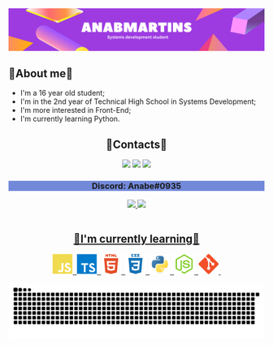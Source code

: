 <div align="center">
<img src="banner-github.png" tittle="background-banner"/>
<div align="left">
 <h2>💜About me💜</h2>
 <ul>
    <li>I'm a 16 year old student;</li>
    <li>I'm in the 2nd year of Technical High School in Systems Development;</li>
    <li>I'm more interested in Front-End;</li>
    <li>I'm currently learning Python.</li>
   </ul>
 </div>
 <div>
 <h2>💜Contacts💜</h2>
<a href="https://instagram.com/anabe.m_" target="_blank"><img src="https://img.shields.io/badge/-Instagram-%23E4405F?style=for-the-badge&logo=instagram&logoColor=white" target="_blank"></a>
<a href = "mailto:ana_beatriz-martins@estudante.sesisenai.org.br"><img src="https://img.shields.io/badge/Gmail-D14836?style=for-the-badge&logo=gmail&logoColor=white" target="_blank"></a>
<a href="https://www.linkedin.com/in/anabe-sc" target="_blank"><img src="https://img.shields.io/badge/-LinkedIn-%230077B5?style=for-the-badge&logo=linkedin&logoColor=white" target="_blank"></a><br>   
 <div style="background-color:#7289da">
 <h3>Discord: Anabe#0935</h3>
 </div>
  <div>
<a href="https://github.com/anabmartins">
<img height="180em" src="https://github-readme-stats.vercel.app/api/top-langs/?username=anabmartins&layout=compact&langs_count=7&theme=midnight-purple"/>
<img height="180em" src="https://github-readme-stats.vercel.app/api?username=anabmartins&show_icons=true&theme=midnight-purple&include_all_commits=true&count_private=true"/>
</div>
 </div>
 <br>
 <h2>💜I'm currently learning💜</h2>
  <img src="https://github.com/devicons/devicon/blob/master/icons/javascript/javascript-plain.svg" title="JavaScript" alt="JavaScript" width="40" height="40"/>&nbsp;
  <img src="https://github.com/devicons/devicon/blob/master/icons/typescript/typescript-plain.svg" title="TypeScript" alt="TypeScript" width="40" height="40"/>&nbsp;
  <img src="https://github.com/devicons/devicon/blob/master/icons/html5/html5-plain-wordmark.svg" title="HTML5"      alt="HTML" width="40" height="40"/>&nbsp;
  <img src="https://github.com/devicons/devicon/blob/master/icons/css3/css3-plain-wordmark.svg" title="CSS3"       alt="CSS" width="40" height="40"/>&nbsp;
  <img src="https://github.com/devicons/devicon/blob/master/icons/python/python-original.svg" title="Python" alt="Python" width="40" height="40"/>&nbsp;
  <img src="https://github.com/devicons/devicon/blob/master/icons/nodejs/nodejs-plain.svg" ttitle="NodeJS" alt="NodeJS" width="40" height="40"/>&nbsp;
  <img src="https://github.com/devicons/devicon/blob/master/icons/git/git-plain.svg" title="Git" alt="Git" width="40" height="40"/>&nbsp;
  
  ![Snake animation](https://github.com/anabmartins/anabmartins/blob/output/github-contribution-grid-snake.svg)
